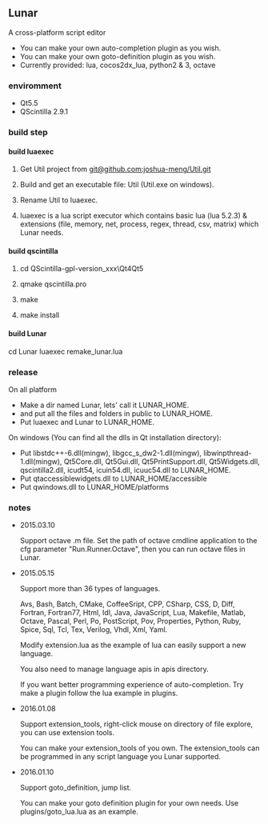 ## Lunar ##

A cross-platform script editor

- You can make your own auto-completion plugin as you wish.
- You can make your own goto-definition plugin as you wish.
- Currently provided: lua, cocos2dx_lua, python2 & 3, octave

### enviromment ###

- Qt5.5
- QScintilla 2.9.1

### build step ###

#### build luaexec ####

1. Get Util project from [git@github.com:joshua-meng/Util.git]()

2. Build and get an executable file: Util (Util.exe on windows).

3. Rename Util to luaexec.

4. luaexec is a lua script executor which contains basic lua (lua 5.2.3) & extensions (file, memory, net, process, regex, thread, csv, matrix) which Lunar needs.


#### build qscintilla ####

1. cd QScintilla-gpl-version_xxx\Qt4Qt5

2. qmake qscintilla.pro

3. make

4. make install

#### build Lunar ####

cd Lunar
luaexec remake_lunar.lua


### release ###

On all platform

- Make a dir named Lunar, lets' call it LUNAR_HOME. 
- and put all the files and folders in public to LUNAR_HOME.
- Put luaexec and Lunar to LUNAR_HOME.

On windows (You can find all the dlls in Qt installation directory):

- Put libstdc++-6.dll(mingw), libgcc_s_dw2-1.dll(mingw), libwinpthread-1.dll(mingw), Qt5Core.dll, Qt5Gui.dll,  Qt5PrintSupport.dll, Qt5Widgets.dll, qscintilla2.dll, icudt54, icuin54.dll, icuuc54.dll to LUNAR_HOME.
- Put qtaccessiblewidgets.dll to LUNAR_HOME/accessible
- Put qwindows.dll to LUNAR_HOME/platforms

### notes ###

- 2015.03.10

	Support octave .m file. Set the path of octave cmdline application to the cfg parameter "Run.Runner.Octave", then you can run octave files in Lunar.

- 2015.05.15

	Support more than 36 types of languages.
	
	Avs, Bash, Batch, CMake, CoffeeSript, CPP, CSharp, CSS, D, Diff, Fortran, Fortran77, Html, Idl, 
	Java, JavaScript, Lua, Makefile, Matlab, Octave, Pascal, Perl, Po, PostScript, Pov, Properties, 
	Python, Ruby, Spice, Sql, Tcl, Tex, Verilog, Vhdl, Xml, Yaml.
	
	Modify extension.lua as the example of lua can easily support a new language.
	
	You also need to manage language apis in apis directory.

	If you want better programming experience of auto-completion. Try make a plugin follow the lua example in plugins.

- 2016.01.08

	Support extension_tools, right-click mouse on directory of file explore, you can use extension tools.
	
	You can make your extension_tools of you own. The extension_tools can be programmed in any script language you Lunar supported.

- 2016.01.10
    
    Support goto_definition, jump list.

    You can make your goto definition plugin for your own needs. Use plugins/goto_lua.lua as an example.
